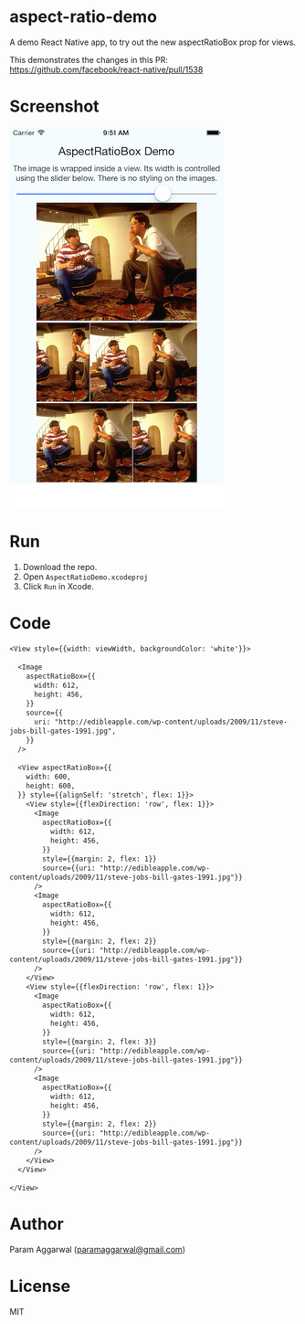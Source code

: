 # aspect-ratio-demo
A demo React Native app, to try out the new aspectRatioBox prop for views.

This demonstrates the changes in this PR: https://github.com/facebook/react-native/pull/1538

# Screenshot

![Screenshot of the running app](https://github.com/paramaggarwal/aspect-ratio-demo/raw/master/Screenshot.png)

# Run

1. Download the repo.
2. Open `AspectRatioDemo.xcodeproj`
3. Click `Run` in Xcode.

# Code

```
<View style={{width: viewWidth, backgroundColor: 'white'}}>

  <Image
    aspectRatioBox={{
      width: 612,
      height: 456,
    }}
    source={{
      uri: "http://edibleapple.com/wp-content/uploads/2009/11/steve-jobs-bill-gates-1991.jpg",
    }}
  />

  <View aspectRatioBox={{
    width: 600,
    height: 600,
  }} style={{alignSelf: 'stretch', flex: 1}}>
    <View style={{flexDirection: 'row', flex: 1}}>
      <Image
        aspectRatioBox={{
          width: 612,
          height: 456,
        }}
        style={{margin: 2, flex: 1}}
        source={{uri: "http://edibleapple.com/wp-content/uploads/2009/11/steve-jobs-bill-gates-1991.jpg"}}
      />
      <Image
        aspectRatioBox={{
          width: 612,
          height: 456,
        }}
        style={{margin: 2, flex: 2}}
        source={{uri: "http://edibleapple.com/wp-content/uploads/2009/11/steve-jobs-bill-gates-1991.jpg"}}
      />
    </View>
    <View style={{flexDirection: 'row', flex: 1}}>
      <Image
        aspectRatioBox={{
          width: 612,
          height: 456,
        }}
        style={{margin: 2, flex: 3}}
        source={{uri: "http://edibleapple.com/wp-content/uploads/2009/11/steve-jobs-bill-gates-1991.jpg"}}
      />
      <Image
        aspectRatioBox={{
          width: 612,
          height: 456,
        }}
        style={{margin: 2, flex: 2}}
        source={{uri: "http://edibleapple.com/wp-content/uploads/2009/11/steve-jobs-bill-gates-1991.jpg"}}
      />
    </View>
  </View>

</View>
```

# Author

Param Aggarwal (paramaggarwal@gmail.com)

# License

MIT
